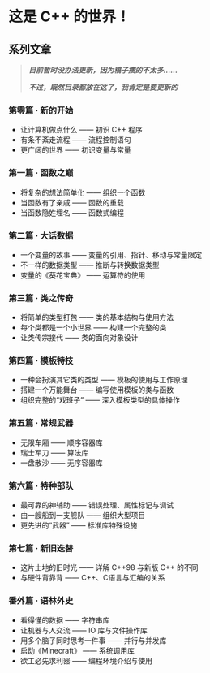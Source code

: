 # 这是 C++ 的世界！
## 系列文章

> ***目前暂时没办法更新，因为稿子攒的不太多……***
>
> ***不过，既然目录都放在这了，我肯定是要更新的***

### 第零篇 · 新的开始
* 让计算机做点什么 —— 初识 C++ 程序
* 有条不紊走流程 —— 流程控制语句
* 更广阔的世界 —— 初识变量与常量

### 第一篇 · 函数之巅
* 将复杂的想法简单化 —— 组织一个函数
* 当函数有了亲戚 —— 函数的重载
* 当函数隐姓埋名 —— 函数式编程

### 第二篇 · 大话数据
* 一个变量的故事 —— 变量的引用、指针、移动与常量限定
* 不一样的数据类型 —— 推断与转换数据类型
* 变量的《葵花宝典》 —— 运算符的使用

### 第三篇 · 类之传奇
* 将简单的类型打包 —— 类的基本结构与使用方法
* 每个类都是一个小世界 —— 构建一个完整的类
* 让类传宗接代 —— 类的面向对象设计

### 第四篇 · 模板特技
* 一种会扮演其它类的类型 —— 模板的使用与工作原理
* 搭建一个万能舞台 —— 编写使用模板的类与函数
* 组织完整的“戏班子” —— 深入模板类型的具体操作

### 第五篇 · 常规武器
* 无限车厢 —— 顺序容器库
* 瑞士军刀 —— 算法库
* 一盘散沙 —— 无序容器库

### 第六篇 · 特种部队
* 最可靠的神辅助 —— 错误处理、属性标记与调试
* 由一艘船到一支舰队 —— 组织大型项目
* 更先进的“武器” —— 标准库特殊设施

### 第七篇 · 新旧迭替
* 这片土地的旧时光 —— 详解 C++98 与新版 C++ 的不同
* 与硬件背靠背 —— C++、C语言与汇编的关系

### 番外篇 · 语林外史
* 看得懂的数据 —— 字符串库
* 让机器与人交流 —— IO 库与文件操作库
* 用多个脑子同时思考一件事 —— 并行与并发库
* 启动《Minecraft》 —— 系统调用库
* 欲工必先求利器 —— 编程环境介绍与使用